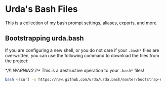 Urda's Bash Files
=================

This is a collection of my bash prompt settings, aliases, exports, and more.

Bootstrapping urda.bash
-----------------------

If you are configuring a new shell, or you do not care if your `.bash*` files are overwritten,
you can use the following command to download the files from the project:

**/!\ WARNING /!\** This is a destructive operation to your `.bash*` files!

```bash
bash <(curl -s https://raw.github.com/urda/urda.bash/master/bootstrap-urda.bash.sh)
```
